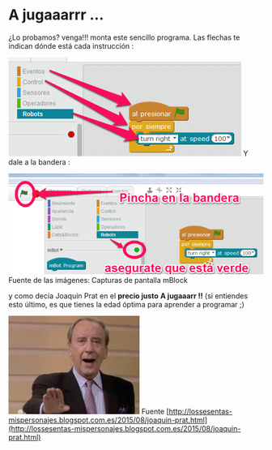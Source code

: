 
# A jugaaarrr ...

¿Lo probamos? venga!!! monta este sencillo programa. Las flechas te indican dónde está cada instrucción :

![](img/primerprog.png)
Y dale a la bandera :

![](img/bandera.png)
Fuente de las imágenes: Capturas de pantalla mBlock

y como decía Joaquín Prat en el **precio justo** **A jugaaarr !!** (si entiendes esto último, es que tienes la edad óptima para aprender a programar ;)

![](img/jugar2.jpg)
Fuente [http://lossesentas-mispersonajes.blogspot.com.es/2015/08/joaquin-prat.html](http://lossesentas-mispersonajes.blogspot.com.es/2015/08/joaquin-prat.html)


